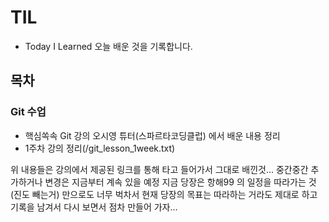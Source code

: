 # TIL
- Today I Learned 오늘 배운 것을 기록합니다.

## 목차
### Git 수업
- 핵심쏙속 Git 강의 오시영 튜터(스파르타코딩클럽) 에서 배운 내용 정리
- 1주차 강의 정리(/git_lesson_1week.txt)


위 내용들은 강의에서 제공된 링크를 통해 타고 들어가서 그대로 배낀것...
중간중간 추가하거나 변경은 지금부터 계속 있을 예정
지금 당장은 항해99 의 일정을 따라가는 것(진도 빼는거) 만으로도 너무 벅차서 현재 당장의 목표는
따라하는 거라도 제대로 하고 기록을 남겨서 다시 보면서 점차 만들어 가자...
